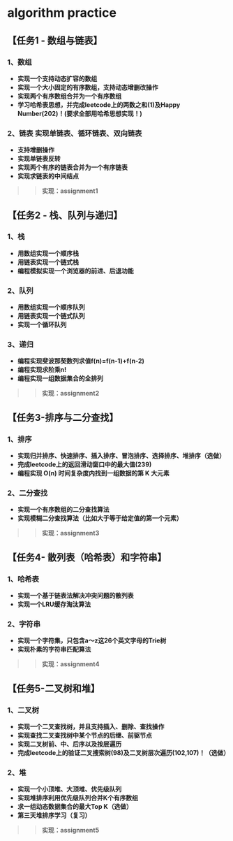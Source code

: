 # algorithm practice
## 【任务1 - 数组与链表】 
### 1、数组 
* **实现一个支持动态扩容的数组**
* **实现一个大小固定的有序数组，支持动态增删改操作**
* **实现两个有序数组合并为一个有序数组** 
* **学习哈希表思想，并完成leetcode上的两数之和(1)及Happy Number(202)！(要求全部用哈希思想实现！)**

### 2、链表 实现单链表、循环链表、双向链表
* **支持增删操作** 
* **实现单链表反转** 
* **实现两个有序的链表合并为一个有序链表** 
* **实现求链表的中间结点**

>>**实现：assignment1**

## 【任务2 - 栈、队列与递归】
### 1、栈
* **用数组实现一个顺序栈**
* **用链表实现一个链式栈**
* **编程模拟实现一个浏览器的前进、后退功能**

### 2、队列
* **用数组实现一个顺序队列**
* **用链表实现一个链式队列**
* **实现一个循环队列**

### 3、递归
* **编程实现斐波那契数列求值f(n)=f(n-1)+f(n-2)**
* **编程实现求阶乘n!**
* **编程实现一组数据集合的全排列**

>>**实现：assignment2**

## 【任务3-排序与二分查找】
### 1、排序
* **实现归并排序、快速排序、插入排序、冒泡排序、选择排序、堆排序（选做）**
* **完成leetcode上的返回滑动窗口中的最大值(239)**
* **编程实现 O(n) 时间复杂度内找到一组数据的第 K 大元素**

### 2、二分查找
* **实现一个有序数组的二分查找算法**
* **实现模糊二分查找算法（比如大于等于给定值的第一个元素）**

>> **实现：assignment3**

## 【任务4- 散列表（哈希表）和字符串】
### 1、哈希表
* **实现一个基于链表法解决冲突问题的散列表**
* **实现一个LRU缓存淘汰算法**

### 2、字符串 
* **实现一个字符集，只包含a～z这26个英文字母的Trie树**
* **实现朴素的字符串匹配算法**

>> **实现：assignment4**

## 【任务5-二叉树和堆】

### 1、二叉树
* **实现一个二叉查找树，并且支持插入、删除、查找操作**
* **实现查找二叉查找树中某个节点的后继、前驱节点**
* **实现二叉树前、中、后序以及按层遍历**
* **完成leetcode上的验证二叉搜索树(98)及二叉树层次遍历(102,107)！（选做）**

### 2、堆

* **实现一个小顶堆、大顶堆、优先级队列**
* **实现堆排序利用优先级队列合并K个有序数组**
* **求一组动态数据集合的最大Top K（选做）**
* **第三天堆排序学习（复习）**

>> **实现：assignment5**